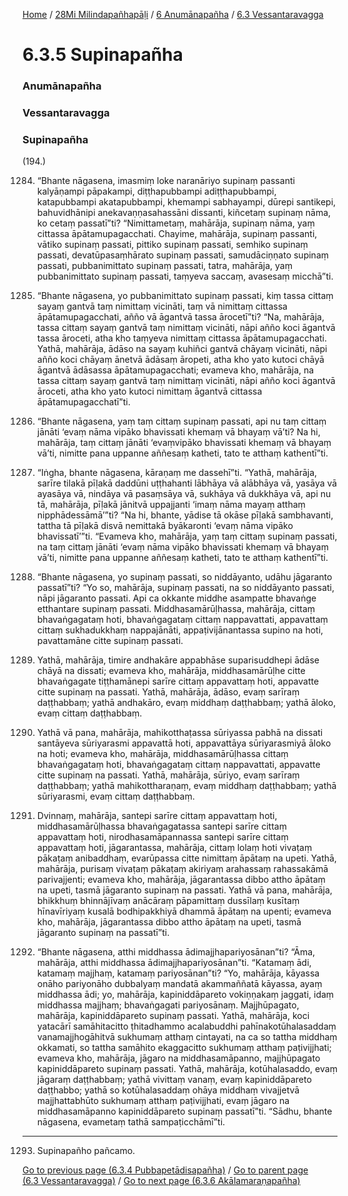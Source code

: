 
[Home](/) / [28Mi Milindapañhapāḷi](../../../28Mi.md) / [6 Anumānapañha](../../6.md) / [6.3 Vessantaravagga](../6.3.md)

# 6.3.5 Supinapañha

### Anumānapañha

### Vessantaravagga

### Supinapañha

(194.)

1284. “Bhante nāgasena, imasmiṃ loke naranāriyo supinaṃ passanti kalyāṇampi pāpakampi, diṭṭhapubbampi adiṭṭhapubbampi, katapubbampi akatapubbampi, khemampi sabhayampi, dūrepi santikepi, bahuvidhānipi anekavaṇṇasahassāni dissanti, kiñcetaṃ supinaṃ nāma, ko cetaṃ passatī”ti? “Nimittametaṃ, mahārāja, supinaṃ nāma, yaṃ cittassa āpātamupagacchati. Chayime, mahārāja, supinaṃ passanti, vātiko supinaṃ passati, pittiko supinaṃ passati, semhiko supinaṃ passati, devatūpasaṃhārato supinaṃ passati, samudāciṇṇato supinaṃ passati, pubbanimittato supinaṃ passati, tatra, mahārāja, yaṃ pubbanimittato supinaṃ passati, taṃyeva saccaṃ, avasesaṃ micchā”ti.

1285. “Bhante nāgasena, yo pubbanimittato supinaṃ passati, kiṃ tassa cittaṃ sayaṃ gantvā taṃ nimittaṃ vicināti, taṃ vā nimittaṃ cittassa āpātamupagacchati, añño vā āgantvā tassa ārocetī”ti? “Na, mahārāja, tassa cittaṃ sayaṃ gantvā taṃ nimittaṃ vicināti, nāpi añño koci āgantvā tassa āroceti, atha kho taṃyeva nimittaṃ cittassa āpātamupagacchati. Yathā, mahārāja, ādāso na sayaṃ kuhiñci gantvā chāyaṃ vicināti, nāpi añño koci chāyaṃ ānetvā ādāsaṃ āropeti, atha kho yato kutoci chāyā āgantvā ādāsassa āpātamupagacchati; evameva kho, mahārāja, na tassa cittaṃ sayaṃ gantvā taṃ nimittaṃ vicināti, nāpi añño koci āgantvā āroceti, atha kho yato kutoci nimittaṃ āgantvā cittassa āpātamupagacchatī”ti.

1286. “Bhante nāgasena, yaṃ taṃ cittaṃ supinaṃ passati, api nu taṃ cittaṃ jānāti ‘evaṃ nāma vipāko bhavissati khemaṃ vā bhayaṃ vā’ti? Na hi, mahārāja, taṃ cittaṃ jānāti ‘evaṃvipāko bhavissati khemaṃ vā bhayaṃ vā’ti, nimitte pana uppanne aññesaṃ katheti, tato te atthaṃ kathentī”ti.

1287. “Iṅgha, bhante nāgasena, kāraṇaṃ me dassehī”ti. “Yathā, mahārāja, sarīre tilakā pīḷakā daddūni uṭṭhahanti lābhāya vā alābhāya vā, yasāya vā ayasāya vā, nindāya vā pasaṃsāya vā, sukhāya vā dukkhāya vā, api nu tā, mahārāja, pīḷakā jānitvā uppajjanti ‘imaṃ nāma mayaṃ atthaṃ nipphādessāmā’”ti? “Na hi, bhante, yādise tā okāse pīḷakā sambhavanti, tattha tā pīḷakā disvā nemittakā byākaronti ‘evaṃ nāma vipāko bhavissatī’”ti. “Evameva kho, mahārāja, yaṃ taṃ cittaṃ supinaṃ passati, na taṃ cittaṃ jānāti ‘evaṃ nāma vipāko bhavissati khemaṃ vā bhayaṃ vā’ti, nimitte pana uppanne aññesaṃ katheti, tato te atthaṃ kathentī”ti.

1288. “Bhante nāgasena, yo supinaṃ passati, so niddāyanto, udāhu jāgaranto passatī”ti? “Yo so, mahārāja, supinaṃ passati, na so niddāyanto passati, nāpi jāgaranto passati. Api ca okkante middhe asampatte bhavaṅge etthantare supinaṃ passati. Middhasamārūḷhassa, mahārāja, cittaṃ bhavaṅgagataṃ hoti, bhavaṅgagataṃ cittaṃ nappavattati, appavattaṃ cittaṃ sukhadukkhaṃ nappajānāti, appaṭivijānantassa supino na hoti, pavattamāne citte supinaṃ passati.

1289. Yathā, mahārāja, timire andhakāre appabhāse suparisuddhepi ādāse chāyā na dissati; evameva kho, mahārāja, middhasamārūḷhe citte bhavaṅgagate tiṭṭhamānepi sarīre cittaṃ appavattaṃ hoti, appavatte citte supinaṃ na passati. Yathā, mahārāja, ādāso, evaṃ sarīraṃ daṭṭhabbaṃ; yathā andhakāro, evaṃ middhaṃ daṭṭhabbaṃ; yathā āloko, evaṃ cittaṃ daṭṭhabbaṃ.

1290. Yathā vā pana, mahārāja, mahikotthaṭassa sūriyassa pabhā na dissati santāyeva sūriyarasmi appavattā hoti, appavattāya sūriyarasmiyā āloko na hoti; evameva kho, mahārāja, middhasamārūḷhassa cittaṃ bhavaṅgagataṃ hoti, bhavaṅgagataṃ cittaṃ nappavattati, appavatte citte supinaṃ na passati. Yathā, mahārāja, sūriyo, evaṃ sarīraṃ daṭṭhabbaṃ; yathā mahikottharaṇaṃ, evaṃ middhaṃ daṭṭhabbaṃ; yathā sūriyarasmi, evaṃ cittaṃ daṭṭhabbaṃ.

1291. Dvinnaṃ, mahārāja, santepi sarīre cittaṃ appavattaṃ hoti, middhasamārūḷhassa bhavaṅgagatassa santepi sarīre cittaṃ appavattaṃ hoti, nirodhasamāpannassa santepi sarīre cittaṃ appavattaṃ hoti, jāgarantassa, mahārāja, cittaṃ lolaṃ hoti vivaṭaṃ pākaṭaṃ anibaddhaṃ, evarūpassa citte nimittaṃ āpātaṃ na upeti. Yathā, mahārāja, purisaṃ vivaṭaṃ pākaṭaṃ akiriyaṃ arahassaṃ rahassakāmā parivajjenti; evameva kho, mahārāja, jāgarantassa dibbo attho āpātaṃ na upeti, tasmā jāgaranto supinaṃ na passati. Yathā vā pana, mahārāja, bhikkhuṃ bhinnājīvaṃ anācāraṃ pāpamittaṃ dussīlaṃ kusītaṃ hīnavīriyaṃ kusalā bodhipakkhiyā dhammā āpātaṃ na upenti; evameva kho, mahārāja, jāgarantassa dibbo attho āpātaṃ na upeti, tasmā jāgaranto supinaṃ na passatī”ti.

1292. “Bhante nāgasena, atthi middhassa ādimajjhapariyosānan”ti? “Āma, mahārāja, atthi middhassa ādimajjhapariyosānan”ti. “Katamaṃ ādi, katamaṃ majjhaṃ, katamaṃ pariyosānan”ti? “Yo, mahārāja, kāyassa onāho pariyonāho dubbalyaṃ mandatā akammaññatā kāyassa, ayaṃ middhassa ādi; yo, mahārāja, kapiniddāpareto vokiṇṇakaṃ jaggati, idaṃ middhassa majjhaṃ; bhavaṅgagati pariyosānaṃ. Majjhūpagato, mahārāja, kapiniddāpareto supinaṃ passati. Yathā, mahārāja, koci yatacārī samāhitacitto ṭhitadhammo acalabuddhi pahīnakotūhalasaddaṃ vanamajjhogāhitvā sukhumaṃ atthaṃ cintayati, na ca so tattha middhaṃ okkamati, so tattha samāhito ekaggacitto sukhumaṃ atthaṃ paṭivijjhati; evameva kho, mahārāja, jāgaro na middhasamāpanno, majjhūpagato kapiniddāpareto supinaṃ passati. Yathā, mahārāja, kotūhalasaddo, evaṃ jāgaraṃ daṭṭhabbaṃ; yathā vivittaṃ vanaṃ, evaṃ kapiniddāpareto daṭṭhabbo; yathā so kotūhalasaddaṃ ohāya middhaṃ vivajjetvā majjhattabhūto sukhumaṃ atthaṃ paṭivijjhati, evaṃ jāgaro na middhasamāpanno kapiniddāpareto supinaṃ passatī”ti. “Sādhu, bhante nāgasena, evametaṃ tathā sampaṭicchāmī”ti.

---

1293. Supinapañho pañcamo.



[Go to previous page (6.3.4 Pubbapetādisapañha)](6.3.4.md) / [Go to parent page (6.3 Vessantaravagga)](../6.3.md) / [Go to next page (6.3.6 Akālamaraṇapañha)](6.3.6.md)


